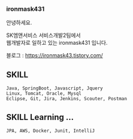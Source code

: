 ### ironmask431

안녕하세요.

SK엠앤서비스 서비스개발2팀에서   
웹개발자로 일하고 있는 ironmask431 입니다.   

블로그 : https://ironmask43.tistory.com/

## SKILL
    Java, SpringBoot, Javascript, Jquery
    Linux, Tomcat, Oracle, Mysql
    Eclipse, Git, Jira, Jenkins, Scouter, Postman
    
    
## SKILL Learning ... 
    JPA, AWS, Docker, Junit, IntelliJ

